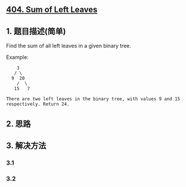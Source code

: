 ## [404. Sum of Left Leaves](https://leetcode-cn.com/problems/sum-of-left-leaves/)

## 1. 题目描述(简单)

Find the sum of all left leaves in a given binary tree.

Example:
```
    3
   / \
  9  20
    /  \
   15   7

There are two left leaves in the binary tree, with values 9 and 15 respectively. Return 24.
```

## 2. 思路

## 3. 解决方法

### 3.1 


### 3.2

